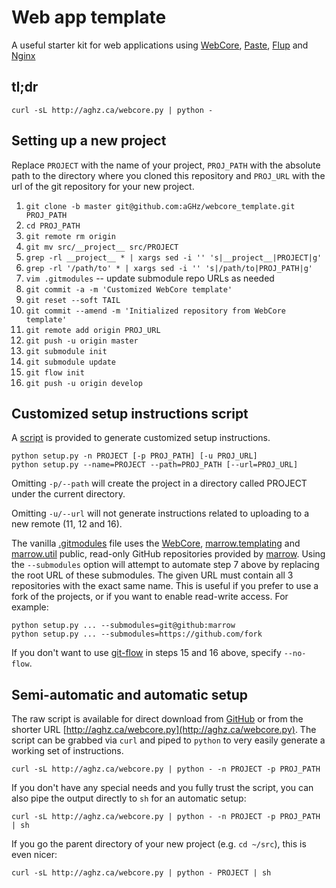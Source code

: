 Web app template
================
A useful starter kit for web applications using
[WebCore](https://github.com/marrow/WebCore),
[Paste](http://pythonpaste.org/),
[Flup](http://trac.saddi.com/flup) and
[Nginx](http://wiki.nginx.org/Main)
 
tl;dr
-----

    curl -sL http://aghz.ca/webcore.py | python -

Setting up a new project
------------------------

Replace `PROJECT` with the name of your project,
`PROJ_PATH` with the absolute path to the directory where you cloned this repository
and `PROJ_URL` with the url of the git repository for your new project.

1. `git clone -b master git@github.com:aGHz/webcore_template.git PROJ_PATH`
2. `cd PROJ_PATH`
3. `git remote rm origin`
4. `git mv src/__project__ src/PROJECT`
5. `grep -rl __project__ * | xargs sed -i '' 's|__project__|PROJECT|g'`
6. `grep -rl '/path/to' * | xargs sed -i '' 's|/path/to|PROJ_PATH|g'`
7. `vim .gitmodules` -- update submodule repo URLs as needed
8. `git commit -a -m 'Customized WebCore template'`
9. `git reset --soft TAIL`
10. `git commit --amend -m 'Initialized repository from WebCore template'`
11. `git remote add origin PROJ_URL`
12. `git push -u origin master`
13. `git submodule init`
14. `git submodule update`
15. `git flow init`
16. `git push -u origin develop`


Customized setup instructions script
------------------------------------

A [script](https://github.com/aGHz/webcore_template/blob/master/setup.py) is provided
to generate customized setup instructions.

    python setup.py -n PROJECT [-p PROJ_PATH] [-u PROJ_URL]
    python setup.py --name=PROJECT --path=PROJ_PATH [--url=PROJ_URL]

Omitting `-p/--path` will create the project in a directory called PROJECT under the current directory.

Omitting `-u/--url` will not generate instructions related to uploading to a new remote (11, 12 and 16).

The vanilla [.gitmodules](https://github.com/aGHz/webcore_template/blob/master/.gitmodules) file uses the
[WebCore](https://github.com/marrow/WebCore),
[marrow.templating](https://github.com/marrow/marrow.templating) and
[marrow.util](https://github.com/marrow/marrow.util) public, read-only GitHub repositories
provided by [marrow](https://github.com/marrow/).
Using the `--submodules` option will attempt to automate step 7 above by replacing the root URL of
these submodules. The given URL must contain all 3 repositories with the exact same name.
This is useful if you prefer to use a fork of the projects, or if you want to enable read-write access.
For example:

    python setup.py ... --submodules=git@github:marrow
    python setup.py ... --submodules=https://github.com/fork

If you don't want to use [git-flow](https://github.com/nvie/gitflow/) in steps 15 and 16 above,
specify `--no-flow`.

Semi-automatic and automatic setup
----------------------------------

The raw script is available for direct download from
[GitHub](https://raw.github.com/aGHz/webcore_template/master/setup.py)
or from the shorter URL [http://aghz.ca/webcore.py](http://aghz.ca/webcore.py).
The script can be grabbed via `curl` and piped to `python` to very easily generate
a working set of instructions.

    curl -sL http://aghz.ca/webcore.py | python - -n PROJECT -p PROJ_PATH

If you don't have any special needs and you fully trust the script, you can also pipe the output
directly to `sh` for an automatic setup:

    curl -sL http://aghz.ca/webcore.py | python - -n PROJECT -p PROJ_PATH | sh

If you go the parent directory of your new project (e.g. `cd ~/src`), this is even nicer:

    curl -sL http://aghz.ca/webcore.py | python - PROJECT | sh

